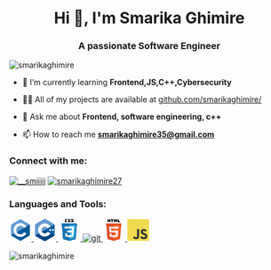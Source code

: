 <h1 align="center">Hi 👋, I'm Smarika Ghimire</h1>
<h3 align="center">A passionate Software Engineer</h3>
 
<p align="left"> <img src="https://komarev.com/ghpvc/?username=smarikaghimire&label=Profile%20views&color=0e75b6&style=flat" alt="smarikaghimire" /> </p>
 
- 🌱 I’m currently learning **Frontend,JS,C++,Cybersecurity**
 
- 👨‍💻 All of my projects are available at [github.com/smarikaghimire/](github.com/smarikaghimire/)
 
- 💬 Ask me about **Frontend, software engineering, c++**
 
- 📫 How to reach me **smarikaghimire35@gmail.com**
 
<h3 align="left">Connect with me:</h3>
<p align="left">
<a href="https://linkedin.com/in/__smiiiii" target="blank"><img align="center" src="https://raw.githubusercontent.com/rahuldkjain/github-profile-readme-generator/master/src/images/icons/Social/linked-in-alt.svg" alt="__smiiiii" height="30" width="40" /></a>
<a href="https://fb.com/smarikaghimire27" target="blank"><img align="center" src="https://raw.githubusercontent.com/rahuldkjain/github-profile-readme-generator/master/src/images/icons/Social/facebook.svg" alt="smarikaghimire27" height="30" width="40" /></a>
</p>
 
<h3 align="left">Languages and Tools:</h3>
<p align="left"> <a href="https://www.cprogramming.com/" target="_blank" rel="noreferrer"> <img src="https://raw.githubusercontent.com/devicons/devicon/master/icons/c/c-original.svg" alt="c" width="40" height="40"/> </a> <a href="https://www.w3schools.com/cpp/" target="_blank" rel="noreferrer"> <img src="https://raw.githubusercontent.com/devicons/devicon/master/icons/cplusplus/cplusplus-original.svg" alt="cplusplus" width="40" height="40"/> </a> <a href="https://www.w3schools.com/css/" target="_blank" rel="noreferrer"> <img src="https://raw.githubusercontent.com/devicons/devicon/master/icons/css3/css3-original-wordmark.svg" alt="css3" width="40" height="40"/> </a> <a href="https://git-scm.com/" target="_blank" rel="noreferrer"> <img src="https://www.vectorlogo.zone/logos/git-scm/git-scm-icon.svg" alt="git" width="40" height="40"/> </a> <a href="https://www.w3.org/html/" target="_blank" rel="noreferrer"> <img src="https://raw.githubusercontent.com/devicons/devicon/master/icons/html5/html5-original-wordmark.svg" alt="html5" width="40" height="40"/> </a> <a href="https://developer.mozilla.org/en-US/docs/Web/JavaScript" target="_blank" rel="noreferrer"> <img src="https://raw.githubusercontent.com/devicons/devicon/master/icons/javascript/javascript-original.svg" alt="javascript" width="40" height="40"/> </a> </p>
 
<p><img align="center" src="https://github-readme-streak-stats.herokuapp.com/?user=smarikaghimire&" alt="smarikaghimire" /></p>
